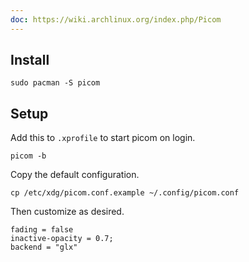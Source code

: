 ```yaml
---
doc: https://wiki.archlinux.org/index.php/Picom
---
```


## Install

```shell
sudo pacman -S picom
```

## Setup

Add this to `.xprofile` to start picom on login.

```shell
picom -b
```

Copy the default configuration.

```shell
cp /etc/xdg/picom.conf.example ~/.config/picom.conf
```

Then customize as desired.

```
fading = false
inactive-opacity = 0.7;
backend = "glx"
```

